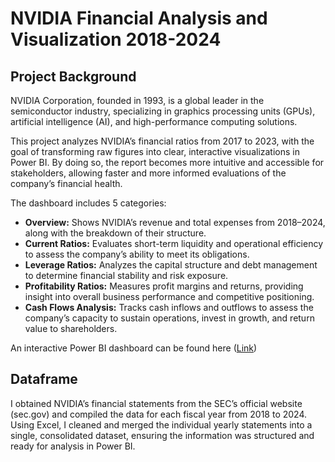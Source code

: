 # NVIDIA Financial Analysis and Visualization 2018-2024

## Project Background
NVIDIA Corporation, founded in 1993, is a global leader in the semiconductor industry, specializing in graphics processing units (GPUs), artificial intelligence (AI), and high-performance computing solutions.

This project analyzes NVIDIA’s financial ratios from 2017 to 2023, with the goal of transforming raw figures into clear, interactive visualizations in Power BI. By doing so, the report becomes more intuitive and accessible for stakeholders, allowing faster and more informed evaluations of the company’s financial health.

The dashboard includes 5 categories:
- **Overview:** Shows NVIDIA’s revenue and total expenses from 2018–2024, along with the breakdown of their structure.
- **Current Ratios:** Evaluates short-term liquidity and operational efficiency to assess the company’s ability to meet its obligations.
- **Leverage Ratios:** Analyzes the capital structure and debt management to determine financial stability and risk exposure.
- **Profitability Ratios:** Measures profit margins and returns, providing insight into overall business performance and competitive positioning.
- **Cash Flows Analysis:** Tracks cash inflows and outflows to assess the company’s capacity to sustain operations, invest in growth, and return value to shareholders.

An interactive Power BI dashboard can be found here ([Link](https://github.com/Barron-Khoi-Nguyen/NVIDIA_FinStat_Analy_2018-2024/blob/main/NVIDIA%20Financial%20Ratios%20Visualiztion%202018-2024.pbix))

## Dataframe
I obtained NVIDIA’s financial statements from the SEC’s official website (sec.gov) and compiled the data for each fiscal year from 2018 to 2024. Using Excel, I cleaned and merged the individual yearly statements into a single, consolidated dataset, ensuring the information was structured and ready for analysis in Power BI.
